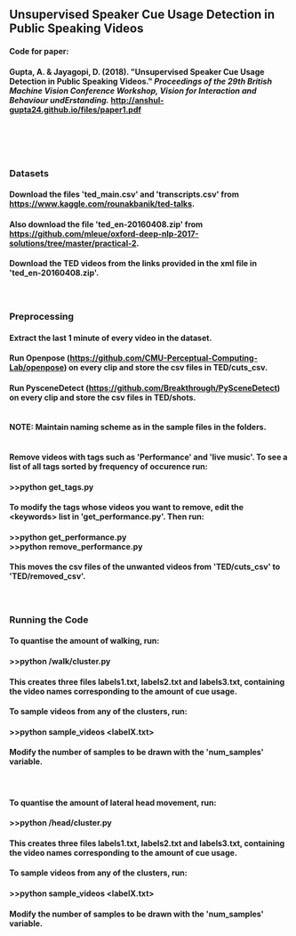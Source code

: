 ## Unsupervised Speaker Cue Usage Detection in Public Speaking Videos

#### Code for paper:
#### Gupta, A. & Jayagopi, D. (2018). "Unsupervised Speaker Cue Usage Detection in Public Speaking Videos." *Proceedings of the 29th British Machine Vision Conference Workshop, Vision for Interaction and Behaviour undErstanding.* http://anshul-gupta24.github.io/files/paper1.pdf
# </br>

####
### Datasets
#### Download the files 'ted_main.csv' and 'transcripts.csv' from https://www.kaggle.com/rounakbanik/ted-talks.
#### Also download the file 'ted_en-20160408.zip' from https://github.com/mleue/oxford-deep-nlp-2017-solutions/tree/master/practical-2.
#### Download the TED videos from the links provided in the xml file in 'ted_en-20160408.zip'.
#### </br>


### Preprocessing
#### Extract the last 1 minute of every video in the dataset.
#### Run Openpose (https://github.com/CMU-Perceptual-Computing-Lab/openpose) on every clip and store the csv files in TED/cuts_csv.
#### Run PysceneDetect (https://github.com/Breakthrough/PySceneDetect) on every clip and store the csv files in TED/shots. </br> </br>
#### NOTE: Maintain naming scheme as in the sample files in the folders. </br></br>
#### Remove videos with tags such as 'Performance' and 'live music'. To see a list of all tags sorted by frequency of occurence run:
#### >>python get_tags.py
#### To modify the tags whose videos you want to remove, edit the \<keywords\> list in 'get_performance.py'. Then run:
#### >>python get_performance.py </br> >>python remove_performance.py
#### This moves the csv files of the unwanted videos from 'TED/cuts_csv' to 'TED/removed_csv'. 
#### </br>

### Running the Code
#### **To quantise the amount of walking, run:**
#### >>python /walk/cluster.py
#### This creates three files labels1.txt, labels2.txt and labels3.txt, containing the video names corresponding to the amount of cue usage.
#### To sample videos from any of the clusters, run:
#### >>python sample_videos \<labelX.txt\>
#### Modify the number of samples to be drawn with the 'num_samples' variable.
#### </br>

#### **To quantise the amount of lateral head movement, run:**
#### >>python /head/cluster.py
#### This creates three files labels1.txt, labels2.txt and labels3.txt, containing the video names corresponding to the amount of cue usage.
#### To sample videos from any of the clusters, run:
#### >>python sample_videos \<labelX.txt\>
#### Modify the number of samples to be drawn with the 'num_samples' variable.
